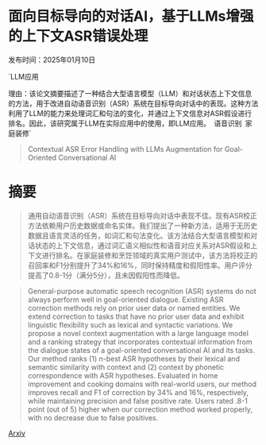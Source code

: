 # 面向目标导向的对话AI，基于LLMs增强的上下文ASR错误处理

发布时间：2025年01月10日

`LLM应用

理由：该论文摘要描述了一种结合大型语言模型（LLM）和对话状态上下文信息的方法，用于改进自动语音识别（ASR）系统在目标导向对话中的表现。这种方法利用了LLM的能力来处理词汇和句法的变化，并通过上下文信息对ASR假设进行排名。因此，该研究属于LLM在实际应用中的使用，即LLM应用。` `语音识别` `家庭装修`

> Contextual ASR Error Handling with LLMs Augmentation for Goal-Oriented Conversational AI

# 摘要

> 通用自动语音识别（ASR）系统在目标导向对话中表现不佳。现有ASR校正方法依赖用户历史数据或命名实体。我们提出了一种新方法，适用于无历史数据且语言灵活的任务，如词汇和句法变化。该方法结合大型语言模型和对话状态的上下文信息，通过词汇语义相似性和语音对应关系对ASR假设和上下文进行排名。在家庭装修和烹饪领域的真实用户测试中，该方法将校正的召回率和F1分别提升了34%和16%，同时保持精度和假阳性率。用户评分提高了0.8-1分（满分5分），且未因假阳性而降低。

> General-purpose automatic speech recognition (ASR) systems do not always perform well in goal-oriented dialogue. Existing ASR correction methods rely on prior user data or named entities. We extend correction to tasks that have no prior user data and exhibit linguistic flexibility such as lexical and syntactic variations. We propose a novel context augmentation with a large language model and a ranking strategy that incorporates contextual information from the dialogue states of a goal-oriented conversational AI and its tasks. Our method ranks (1) n-best ASR hypotheses by their lexical and semantic similarity with context and (2) context by phonetic correspondence with ASR hypotheses. Evaluated in home improvement and cooking domains with real-world users, our method improves recall and F1 of correction by 34% and 16%, respectively, while maintaining precision and false positive rate. Users rated .8-1 point (out of 5) higher when our correction method worked properly, with no decrease due to false positives.

[Arxiv](https://arxiv.org/abs/2501.06129)